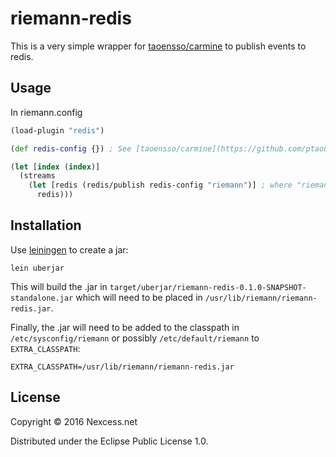 # riemann-redis

This is a very simple wrapper for [taoensso/carmine](https://github.com/ptaoussanis/carmine) to publish
events to redis.

## Usage
In riemann.config

```clojure
(load-plugin "redis")

(def redis-config {}) ; See [taoensso/carmine](https://github.com/ptaoussanis/carmine/blob/master/src/taoensso/carmine.clj#L21) for config options

(let [index (index)]
  (streams
    (let [redis (redis/publish redis-config "riemann")] ; where "riemann" can be any channel
      redis)))

```

## Installation

Use [leiningen](http://leiningen.org) to create a jar:
```
lein uberjar
```

This will build the .jar in `target/uberjar/riemann-redis-0.1.0-SNAPSHOT-standalone.jar`
which will need to be placed in `/usr/lib/riemann/riemann-redis.jar`.

Finally, the .jar will need to be added to the classpath in `/etc/sysconfig/riemann`
or possibly `/etc/default/riemann` to `EXTRA_CLASSPATH`:
```
EXTRA_CLASSPATH=/usr/lib/riemann/riemann-redis.jar
```

## License

Copyright © 2016 Nexcess.net

Distributed under the Eclipse Public License 1.0.
